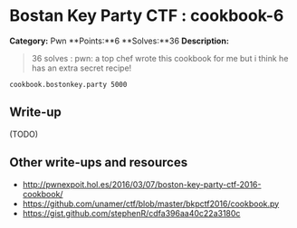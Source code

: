 # Bostan Key Party CTF : cookbook-6

**Category:** Pwn
**Points:**6
**Solves:**36
**Description:**

> 36 solves : pwn: a top chef wrote this cookbook for me but i think he has an extra secret recipe!

`cookbook.bostonkey.party 5000`


## Write-up

(TODO)

## Other write-ups and resources

* http://pwnexpoit.hol.es/2016/03/07/boston-key-party-ctf-2016-cookbook/
* https://github.com/unamer/ctf/blob/master/bkpctf2016/cookbook.py
* https://gist.github.com/stephenR/cdfa396aa40c22a3180c
